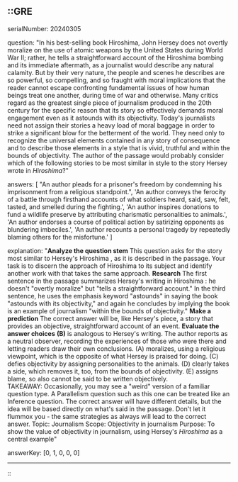 ::GRE
---

serialNumber: 20240305

question: "In his best-selling book Hiroshima, John Hersey does not overtly moralize on the use of atomic weapons by the United States during World War II; rather, he tells a straightforward account of the Hiroshima bombing and its immediate aftermath, as a journalist would describe any natural calamity. But by their very nature, the people and scenes he describes are so powerful, so compelling, and so fraught with moral implications that the reader cannot escape confronting fundamental issues of how human beings treat one another, during time of war and otherwise. Many critics regard as the greatest single piece of journalism produced in the 20th century for the specific reason that its story so effectively demands moral engagement even as it astounds with its objectivity. Today's journalists need not assign their stories a heavy load of moral baggage in order to strike a significant blow for the betterment of the world. They need only to recognize the universal elements contained in any story of consequence and to describe those elements in a style that is vivid, truthful and within the bounds of objectivity. The author of the passage would probably consider which of the following stories to be most similar in style to the story Hersey wrote in <i>Hiroshima</i>?"

answers: [
  "An author pleads for a prisoner's freedom by condemning his imprisonment from a religious standpoint.",
  'An author conveys the ferocity of a battle through firsthand accounts of what soldiers heard, said, saw, felt, tasted, and smelled during the fighting.',
  'An author inspires donations to fund a wildlife preserve by attributing charismatic personalities to animals.',
  'An author endorses a course of political action by satirizing opponents as blundering imbeciles.',
  'An author recounts a personal tragedy by repeatedly blaming others for the misfortune.'
]

explanation: "<strong>Analyze the question stem</strong> This question asks for the story most similar to Hersey's Hiroshima , as it is described in the passage. Your task is to discern the approach of Hiroshima to its subject and identify another work with that takes the same approach. <strong>Research</strong> The first sentence in the passage summarizes Hersey's writing in Hiroshima : he doesn't \"overtly moralize\" but \"tells a straightforward account.\" In the third sentence, he uses the emphasis keyword \"astounds\" in saying the book \"astounds with its objectivity,\" and again he concludes by implying the book is an example of journalism \"within the bounds of objectivity.\" <strong>Make a prediction</strong> The correct answer will be, like Hersey's piece, a story that provides an objective, straightforward account of an event. <strong>Evaluate the answer choices</strong> <strong>(B)</strong> is analogous to Hersey's writing. The author reports as a neutral observer, recording the experiences of those who were there and letting readers draw their own conclusions. (A) moralizes, using a religious viewpoint, which is the opposite of what Hersey is praised for doing. (C) defies objectivity by assigning personalities to the animals. (D) clearly takes a side, which removes it, too, from the bounds of objectivity. (E) assigns blame, so also cannot be said to be written objectively.<br> TAKEAWAY: Occasionally, you may see a \"weird\" version of a familiar question type. A Parallelism question such as this one can be treated like an Inference question. The correct answer will have different details, but the idea will be based directly on what's said in the passage. Don't let it flummox you - the same strategies as always will lead to the correct answer. Topic: Journalism Scope: Objectivity in journalism Purpose: To show the value of objectivity in journalism, using Hersey's <i>Hiroshima</i> as a central example"

answerKey: [0, 1, 0, 0, 0]

---
::